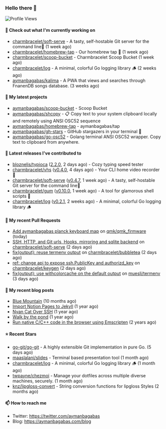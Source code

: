 ### Hello there 👋

![Profile Views](https://komarev.com/ghpvc/?username=aymanbagabas&label=PROFILE+VIEWS)

#### 👷 Check out what I'm currently working on

- [charmbracelet/soft-serve](https://github.com/charmbracelet/soft-serve) - A tasty, self-hostable Git server for the command line🍦 (1 week ago)
- [charmbracelet/homebrew-tap](https://github.com/charmbracelet/homebrew-tap) - Our homebrew tap 🍺 (1 week ago)
- [charmbracelet/scoop-bucket](https://github.com/charmbracelet/scoop-bucket) - Charmbracelet Scoop Bucket (1 week ago)
- [charmbracelet/log](https://github.com/charmbracelet/log) - A minimal, colorful Go logging library 🪵 (2 weeks ago)
- [aymanbagabas/kalima](https://github.com/aymanbagabas/kalima) - A PWA that views and searches through FnanenDB songs database. (3 weeks ago)

#### 🌱 My latest projects

- [aymanbagabas/scoop-bucket](https://github.com/aymanbagabas/scoop-bucket) - Scoop Bucket
- [aymanbagabas/shcopy](https://github.com/aymanbagabas/shcopy) - 📋 Copy text to your system clipboard locally and remotely using ANSI OSC52 sequence
- [aymanbagabas/homebrew-tap](https://github.com/aymanbagabas/homebrew-tap) - aymanbagabas/tap
- [aymanbagabas/gh-stars](https://github.com/aymanbagabas/gh-stars) - GitHub stargazers in your terminal 🌟
- [aymanbagabas/go-osc52](https://github.com/aymanbagabas/go-osc52) - Golang terminal ANSI OSC52 wrapper. Copy text to clipboard from anywhere.

#### 🔭 Latest releases I've contributed to

- [bloznelis/typioca](https://github.com/bloznelis/typioca) ([2.2.0](https://github.com/bloznelis/typioca/releases/tag/2.2.0), 2 days ago) - Cozy typing speed tester
- [charmbracelet/vhs](https://github.com/charmbracelet/vhs) ([v0.4.0](https://github.com/charmbracelet/vhs/releases/tag/v0.4.0), 4 days ago) - Your CLI home video recorder 📼
- [charmbracelet/soft-serve](https://github.com/charmbracelet/soft-serve) ([v0.4.7](https://github.com/charmbracelet/soft-serve/releases/tag/v0.4.7), 1 week ago) - A tasty, self-hostable Git server for the command line🍦
- [charmbracelet/gum](https://github.com/charmbracelet/gum) ([v0.10.0](https://github.com/charmbracelet/gum/releases/tag/v0.10.0), 1 week ago) - A tool for glamorous shell scripts 🎀
- [charmbracelet/log](https://github.com/charmbracelet/log) ([v0.2.1](https://github.com/charmbracelet/log/releases/tag/v0.2.1), 2 weeks ago) - A minimal, colorful Go logging library 🪵

#### 🔨 My recent Pull Requests

- [Add aymanbagabas planck keyboard map](https://github.com/qmk/qmk_firmware/pull/20391) on [qmk/qmk_firmware](https://github.com/qmk/qmk_firmware) (today)
- [SSH, HTTP, and Git urls, Hooks, mirroring and sqlite backend](https://github.com/charmbracelet/soft-serve/pull/242) on [charmbracelet/soft-serve](https://github.com/charmbracelet/soft-serve) (2 days ago)
- [fix(output): reuse termenv output](https://github.com/charmbracelet/bubbletea/pull/715) on [charmbracelet/bubbletea](https://github.com/charmbracelet/bubbletea) (2 days ago)
- [ref: change api to expose ssh.PublicKey and authorizd_key](https://github.com/charmbracelet/keygen/pull/9) on [charmbracelet/keygen](https://github.com/charmbracelet/keygen) (2 days ago)
- [fix(output): use withcolorcache on the default output](https://github.com/muesli/termenv/pull/130) on [muesli/termenv](https://github.com/muesli/termenv) (3 days ago)

#### 📜 My recent blog posts

- [Blue Mountain](https://aymanbagabas.com/blog/2022/06/02/blue-mountain.html) (10 months ago)
- [Import Notion Pages to Jekyll](https://aymanbagabas.com/blog/2022/03/29/import-notion-pages-to-jekyll.html) (1 year ago)
- [Nyan Cat Over SSH](https://aymanbagabas.com/blog/2022/03/25/nyan-cat-over-ssh.html) (1 year ago)
- [Walk by the pond](https://aymanbagabas.com/blog/2022/03/10/walk-by-the-pond.html) (1 year ago)
- [Run native C/C&#43;&#43; code in the browser using Emscripten](https://aymanbagabas.com/blog/2020/11/18/run-native-c-c&#43;&#43;-code-in-the-browser-using-emscripten.html) (2 years ago)

#### ⭐ Recent Stars

- [go-git/go-git](https://github.com/go-git/go-git) - A highly extensible Git implementation in pure Go. (5 days ago)
- [maaslalani/slides](https://github.com/maaslalani/slides) - Terminal based presentation tool (1 month ago)
- [charmbracelet/log](https://github.com/charmbracelet/log) - A minimal, colorful Go logging library 🪵 (1 month ago)
- [twpayne/chezmoi](https://github.com/twpayne/chezmoi) - Manage your dotfiles across multiple diverse machines, securely. (1 month ago)
- [knz/lipgloss-convert](https://github.com/knz/lipgloss-convert) - String conversion functions for lipgloss Styles (2 months ago)

#### 📫 How to reach me

- Twitter: https://twitter.com/aymanbagabas
- Blog: https://aymanbagabas.com/blog
